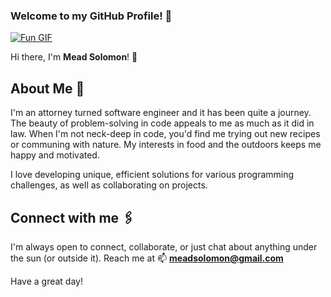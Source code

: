 ### Welcome to my GitHub Profile! 🎉

[![Fun GIF](https://path-to-your-chosen-gif)](https://media.giphy.com/media/5Zesu5VPNGJlm/giphy.gif)

Hi there, I'm **Mead Solomon**! 👋

## About Me 🚀
I'm an attorney turned software engineer and it has been quite a journey. The beauty of problem-solving in code appeals to me as much as it did in law. When I'm not neck-deep in code, you'd find me trying out new recipes or communing with nature. My interests in food and the outdoors keeps me happy and motivated. 

I love developing unique, efficient solutions for various programming challenges, as well as collaborating on projects. 

## Connect with me 🖇️
I'm always open to connect, collaborate, or just chat about anything under the sun (or outside it). 
Reach me at 📫 **meadsolomon@gmail.com**

Have a great day!
